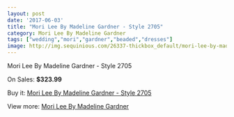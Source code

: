 ```yaml
---
layout: post
date: '2017-06-03'
title: "Mori Lee By Madeline Gardner - Style 2705"
category: Mori Lee By Madeline Gardner
tags: ["wedding","mori","gardner","beaded","dresses"]
image: http://img.sequinious.com/26337-thickbox_default/mori-lee-by-madeline-gardner-style-2705.jpg
---
```

Mori Lee By Madeline Gardner - Style 2705

On Sales: **$323.99**
<a href="https://www.sequinious.com/mori-lee-by-madeline-gardner/10772-mori-lee-by-madeline-gardner-style-2705.html"><amp-img layout="responsive" width="600" height="600" src="//img.sequinious.com/26337-thickbox_default/mori-lee-by-madeline-gardner-style-2705.jpg" alt="Mori Lee By Madeline Gardner - Style 2705 0" /></a>
<a href="https://www.sequinious.com/mori-lee-by-madeline-gardner/10772-mori-lee-by-madeline-gardner-style-2705.html"><amp-img layout="responsive" width="600" height="600" src="//img.sequinious.com/26339-thickbox_default/mori-lee-by-madeline-gardner-style-2705.jpg" alt="Mori Lee By Madeline Gardner - Style 2705 1" /></a>
<a href="https://www.sequinious.com/mori-lee-by-madeline-gardner/10772-mori-lee-by-madeline-gardner-style-2705.html"><amp-img layout="responsive" width="600" height="600" src="//img.sequinious.com/26338-thickbox_default/mori-lee-by-madeline-gardner-style-2705.jpg" alt="Mori Lee By Madeline Gardner - Style 2705 2" /></a>

Buy it: [Mori Lee By Madeline Gardner - Style 2705](https://www.sequinious.com/mori-lee-by-madeline-gardner/10772-mori-lee-by-madeline-gardner-style-2705.html "Mori Lee By Madeline Gardner - Style 2705")

View more: [Mori Lee By Madeline Gardner](https://www.sequinious.com/29-mori-lee-by-madeline-gardner "Mori Lee By Madeline Gardner")